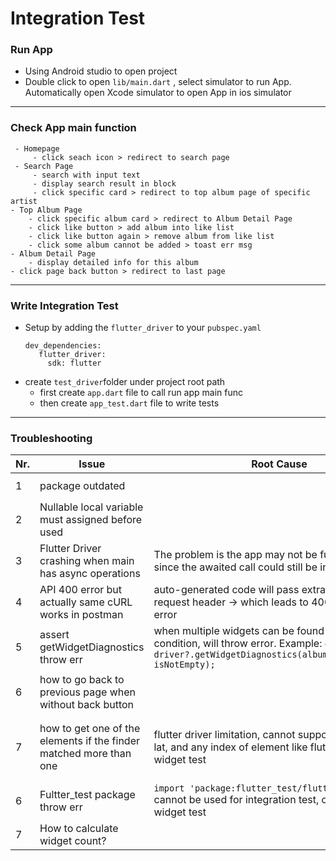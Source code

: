# Integration Test

 ### Run App
 - Using Android studio to open project
 - Double click to open `lib/main.dart` , select simulator to run App. Automatically open Xcode simulator to open App in ios simulator
 ---
 ### Check App main function
	 - Homepage
		 - click seach icon > redirect to search page
	 - Search Page
		 - search with input text
		 - display search result in block
		 - click specific card > redirect to top album page of specific artist
	- Top Album Page
		- click specific album card > redirect to Album Detail Page
		- click like button > add album into like list
		- click like button again > remove album from like list
		- click some album cannot be added > toast err msg
	- Album Detail Page
		- display detailed info for this album
	- click page back button > redirect to last page
---
 ### Write Integration Test
- Setup by adding the `flutter_driver` to your `pubspec.yaml` 
	```
	dev_dependencies:
       flutter_driver:
         sdk: flutter
	```
- create `test_driver`folder under project root path
	- first create `app.dart` file to call run app main func
	- then create `app_test.dart` file to write tests
---
### Troubleshooting
|Nr.|Issue| Root Cause |Fix Action |
|--|--|--|--|
| 1 | package outdated |  |get the latest package by run `flutter package get`|
| 2 | Nullable local variable must assigned before used |  |`FlutterDriver? driver;`|
| 3 | Flutter Driver crashing when main has async operations |The problem is the app may not be fully initialized since the awaited call could still be in flight. |resolved by adding `await driver?.waitUntilFirstFrameRasterized();` right after connect|
| 4 | API 400 error but actually same cURL works in postman |auto-generated code will pass extra header value in request header → which leads to 400 bad request error  |change to use `dio().get()` to send out request.|
| 5 | assert getWidgetDiagnostics throw err |when multiple widgets can be found for same finder condition, will throw error. Example: `expect(await driver?.getWidgetDiagnostics(albumsWidgetFinder), isNotEmpty);`|can only use for 1 widget case|
| 6 | how to go back to previous page when without back button ||use `await driver.tap(find.pageBack());`|
| 7 | how to get one of the elements if the finder matched more than one |flutter driver limitation, cannot support to get first, lat, and any index of element like flutter_test in widget test|using `descendant` to find the first element. Example: `final SerializableFinder likeButtonOfFirstAlbumFinder = find.descendant( of: albumsWidgetFinder, matching: likeButtonFinder, firstMatchOnly: true);`|
| 6 |Fultter_test package throw err|`import 'package:flutter_test/flutter_test.dart';` cannot be used for integration test, only valid for widget test|should use this package `import 'package:test/test.dart';` |
| 7 | How to calculate widget count?||pending check|

